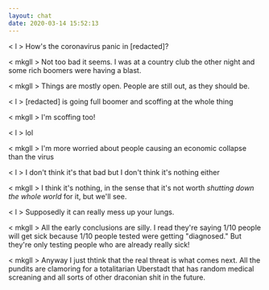 ```yaml
---
layout: chat
date: 2020-03-14 15:52:13
---
```


< l > How's the coronavirus panic in [redacted]?

< mkgll > Not too bad it seems. I was at a country club the other night and some rich boomers were having a blast. 

< mkgll > Things are mostly open. People are still out, as they should be.

< l > [redacted] is going full boomer and scoffing at the whole thing

< mkgll > I'm scoffing too!

< l > lol

< mkgll > I'm more worried about people causing an economic collapse than the virus

< l > I don't think it's that bad but I don't think it's nothing either

< mkgll > I think it's nothing, in the sense that it's not worth *shutting down the whole world* for it, but we'll see. 

< l > Supposedly it can really mess up your lungs.

< mkgll > All the early conclusions are silly. I read they're saying 1/10 people will get sick because 1/10 people tested were getting "diagnosed." But they're only testing people who are already really sick! 

< mkgll > Anyway I just thtink that the real threat is what comes next. All the pundits are clamoring for a totalitarian Uberstadt that has random medical screaning and all sorts of other draconian shit in the future.
